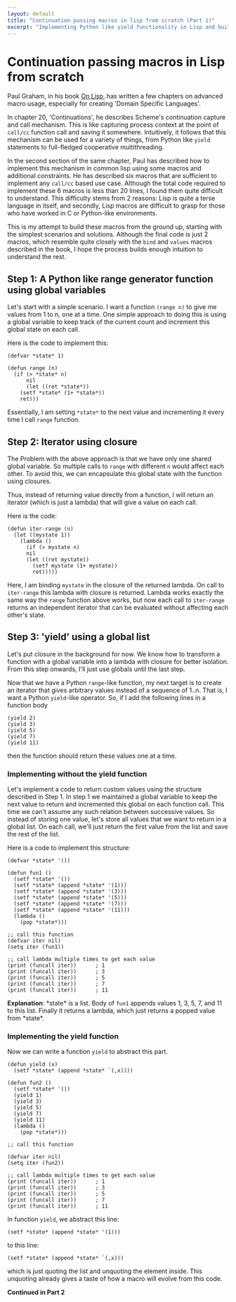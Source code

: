```yaml
---
layout: default
title: "Continuation passing macros in lisp from scratch (Part 1)"
excerpt: "Implementing Python like yield functionality in Lisp and building an inuition for implementing continuation passing, as mentioned in On Lisp book"
---
```


# Continuation passing macros in Lisp from scratch 
Paul Graham, in his book [On Lisp](https://paulgraham.com/onlisp.html), has written a few chapters on advanced macro usage, especially for creating 'Domain Specific Languages'.

In chapter 20, 'Continuations', he describes Scheme's continuation capture and call mechanism. This is like capturing process context at the point of `call/cc` function call and saving it somewhere. Intuitively, it follows that this mechanism can be used for a variety of things, from Python like `yield` statements to full-fledged cooperative multithreading.

In the second section of the same chapter, Paul has described how to implement this mechanism in common lisp using some macros and additional constraints. He has described six macros that are sufficient to implement any `call/cc` based use case. Although the total code required to implement these 6 macros is less than 20 lines, I found them quite difficult to understand. This difficulty stems from 2 reasons: Lisp is quite a terse language in itself, and secondly, Lisp macros are difficult to grasp for those who have worked in C or Python-like environments.

This is my attempt to build these macros from the ground up, starting with the simplest scenarios and solutions. Although the final code is just 2 macros, which resemble quite closely with the `bind` and `values` macros described in the book, I hope the process builds enough intuition to understand the rest.

## Step 1: A Python like range generator function using global variables
Let's start with a simple scenario. I want a function `(range n)` to give me values from 1 to n, one at a time. One simple approach to doing this is using a global variable to keep track of the current count and increment this global state on each call. 

Here is the code to implement this:
```
(defvar *state* 1)

(defun range (n)
  (if (> *state* n)
      nil
      (let ((ret *state*))
	(setf *state* (1+ *state*))
	ret)))
```
Essentially, I am setting `*state*` to the next value and incrementing it every time I call `range` function.

## Step 2: Iterator using closure
The Problem with the above approach is that we have only one shared global variable. So multiple calls to `range` with different `n` would affect each other. To avoid this, we can encapsulate this global state with the function using closures.

Thus, instead of returning value directly from a function, I will return an iterator (which is just a lambda) that will give a value on each call. 

Here is the code:
```
(defun iter-range (n)
  (let ((mystate 1))
    (lambda ()
      (if (> mystate n)
	  nil
	  (let ((ret mystate))
	    (setf mystate (1+ mystate))
	    ret)))))
```
Here, I am binding `mystate` in the closure of the returned lambda. On call to `iter-range` this lambda with closure is returned. Lambda works exactly the same way the `range` function above works, but now each call to `iter-range` returns an independent iterator that can be evaluated without affecting each other's state.

## Step 3: 'yield' using a global list
Let's put closure in the background for now. We know how to transform a function with a global variable into a lambda with closure for better isolation. From this step onwards, I'll just use globals until the last step.

Now that we have a Python `range`-like function, my next target is to create an iterator that gives arbitrary values instead of a sequence of 1..n. That is, I want a Python `yield`-like operator. So, if I add the following lines in a function body
```
(yield 2)
(yield 3)
(yield 5)
(yield 7)
(yield 11)
```
then the function should return these values one at a time.


### Implementing without the yield function
Let's implement a code to return custom values using the structure described in Step 1.
In step 1 we maintained a global variable to keep the next value to return and incremented this global on each function call. This time we can't assume any such relation between successive values. So instead of storing one value, let's store all values that we want to return in a global list. On each call, we'll just return the first value from the list and save the rest of the list.

Here is a code to implement this structure:
```
(defvar *state* '())

(defun fun1 ()
  (setf *state* '())
  (setf *state* (append *state* '(1)))
  (setf *state* (append *state* '(3)))
  (setf *state* (append *state* '(5)))
  (setf *state* (append *state* '(7)))
  (setf *state* (append *state* '(11)))
  (lambda ()
    (pop *state*)))

;; call this function
(defvar iter nil)
(setq iter (fun1))

;; call lambda multiple times to get each value
(print (funcall iter))      ; 1
(print (funcall iter))      ; 3
(print (funcall iter))      ; 5
(print (funcall iter))      ; 7
(print (funcall iter))      ; 11
```

**Explanation**: \*state\* is a list. Body of `fun1` appends values 1, 3, 5, 7, and 11 to this list. Finally it returns a lambda, which just returns a popped value from \*state\*.

### Implementing the yield function
Now we can write a function `yield` to abstract this part. 

```
(defun yield (x)
  (setf *state* (append *state* `(,x))))

(defun fun2 ()
  (setf *state* '())
  (yield 1)
  (yield 3)
  (yield 5)
  (yield 7)
  (yield 11)
  (lambda ()
    (pop *state*)))

;; call this function

(defvar iter nil)
(setq iter (fun2))

;; call lambda multiple times to get each value
(print (funcall iter))      ; 1
(print (funcall iter))      ; 3
(print (funcall iter))      ; 5
(print (funcall iter))      ; 7
(print (funcall iter))      ; 11
```    

In function `yield`, we abstract this line:
```
(setf *state* (append *state* '(1)))
```
to this line:
```
(setf *state* (append *state* `(,x)))
```
which is just quoting the list and unquoting the element inside. This unquoting already gives a taste of how a macro will evolve from this code.


**Continued in Part 2** 
